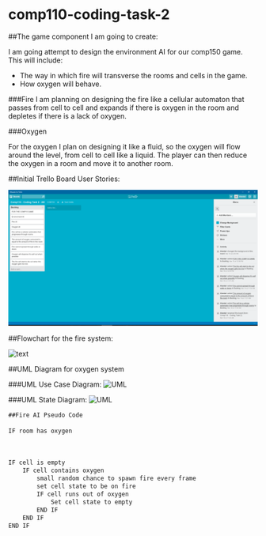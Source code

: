 # comp110-coding-task-2

##The game component I am going to create:

I am going attempt to design the environment AI for our comp150 game.
This will include:

+ The way in which fire will transverse the rooms and cells in the game. 
+ How oxygen will behave.

###Fire
I am planning on designing the fire like a cellular automaton that passes from cell to cell and expands if there is oxygen in the room and depletes if there is a lack of oxygen. 

###Oxygen

For the oxygen I plan on designing it like a fluid, so the oxygen will flow around the level, from cell to cell like a liquid. The player can then reduce the oxygen in a room and move it to another room.

##Initial Trello Board User Stories:

![text](https://raw.githubusercontent.com/Alli1223/comp110-coding-task-2/master/Trello%20Board/Screenshot%202016-03-22%2015.54.05.png "First trello board")

##Flowchart for the fire system:

![text](https://raw.githubusercontent.com/Alli1223/Worksheet-6/master/Flowchart/Fire_Flowchart.png "Flowchart")

##UML Diagram for oxygen system

###UML Use Case Diagram:
![UML](https://raw.githubusercontent.com/Alli1223/Worksheet-6/master/UML%20diagrams/Use_Case%20Diagram.png "UML Use Case")

###UML State Diagram:
![UML](https://raw.githubusercontent.com/Alli1223/Worksheet-6/master/UML%20diagrams/Simple%20State%20Diagram.png "State Diagram")


```
##Fire AI Pseudo Code

IF room has oxygen



IF cell is empty 
	IF cell contains oxygen
		small random chance to spawn fire every frame
		set cell state to be on fire
		IF cell runs out of oxygen
			Set cell state to empty
		END IF
	END IF
END IF

```